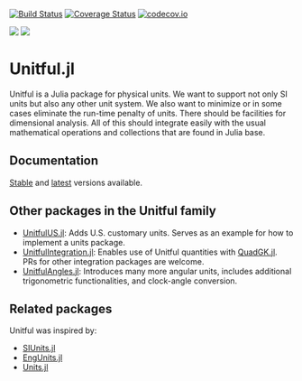 [![Build Status](https://travis-ci.org/ajkeller34/Unitful.jl.svg?branch=master)](https://travis-ci.org/ajkeller34/Unitful.jl)
[![Coverage Status](https://coveralls.io/repos/ajkeller34/Unitful.jl/badge.svg?branch=master&service=github)](https://coveralls.io/github/ajkeller34/Unitful.jl?branch=master)
[![codecov.io](http://codecov.io/github/ajkeller34/Unitful.jl/coverage.svg?branch=master)](http://codecov.io/github/ajkeller34/Unitful.jl?branch=master)

[![](https://img.shields.io/badge/docs-stable-blue.svg)](https://ajkeller34.github.io/Unitful.jl/stable)
[![](https://img.shields.io/badge/docs-latest-blue.svg)](https://ajkeller34.github.io/Unitful.jl/latest)

# Unitful.jl

Unitful is a Julia package for physical units. We want to support not only
SI units but also any other unit system. We also want to minimize or in some
cases eliminate the run-time penalty of units. There should be facilities
for dimensional analysis. All of this should integrate easily with the usual
mathematical operations and collections that are found in Julia base.

## Documentation

[Stable](http://ajkeller34.github.io/Unitful.jl/stable) and
[latest](https://ajkeller34.github.io/Unitful.jl/latest) versions available.

## Other packages in the Unitful family

- [UnitfulUS.jl](https://github.com/ajkeller34/UnitfulUS.jl): Adds U.S. customary units. Serves as an example for how to implement a units 
  package.
- [UnitfulIntegration.jl](https://github.com/ajkeller34/UnitfulIntegration.jl): Enables use of Unitful quantities with [QuadGK.jl](https://github.com/JuliaMath/QuadGK.jl). PRs for other integration packages are welcome.
- [UnitfulAngles.jl](https://github.com/yakir12/UnitfulAngles.jl): Introduces many more angular units, includes additional trigonometric functionalities, and clock-angle conversion.

## Related packages

Unitful was inspired by:

- [SIUnits.jl](https://github.com/keno/SIUnits.jl)
- [EngUnits.jl](https://github.com/dhoegh/EngUnits.jl)
- [Units.jl](https://github.com/timholy/Units.jl)
